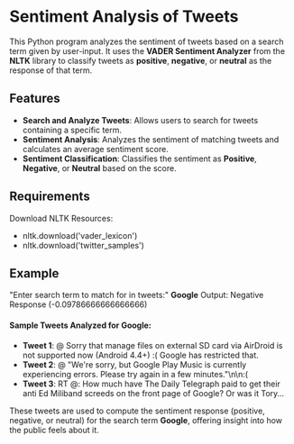 # Sentiment Analysis of Tweets

This Python program analyzes the sentiment of tweets based on a search term given by user-input. It uses the **VADER Sentiment Analyzer** from the **NLTK** library to classify tweets as **positive**, **negative**, or **neutral** as the response of that term.

## Features

- **Search and Analyze Tweets**: Allows users to search for tweets containing a specific term.
- **Sentiment Analysis**: Analyzes the sentiment of matching tweets and calculates an average sentiment score.
- **Sentiment Classification**: Classifies the sentiment as **Positive**, **Negative**, or **Neutral** based on the score.

## Requirements
Download NLTK Resources: 
- nltk.download('vader_lexicon')
- nltk.download('twitter_samples')


## Example
"Enter search term to match for in tweets:" **Google**
Output: Negative Response (-0.09786666666666666)

#### Sample Tweets Analyzed for **Google**:
- **Tweet 1**: @ Sorry that manage files on external SD card via AirDroid is not supported now (Android 4.4+) :( Google has restricted that.
- **Tweet 2**: @ "We're sorry, but Google Play Music is currently experiencing errors. Please try again in a few minutes."\n\n:(
- **Tweet 3**: RT @: How much have The Daily Telegraph paid to get their anti Ed Miliband screeds on the front page of Google? Or was it Tory…

These tweets are used to compute the sentiment response (positive, negative, or neutral) for the search term **Google**, offering insight into how the public feels about it.
